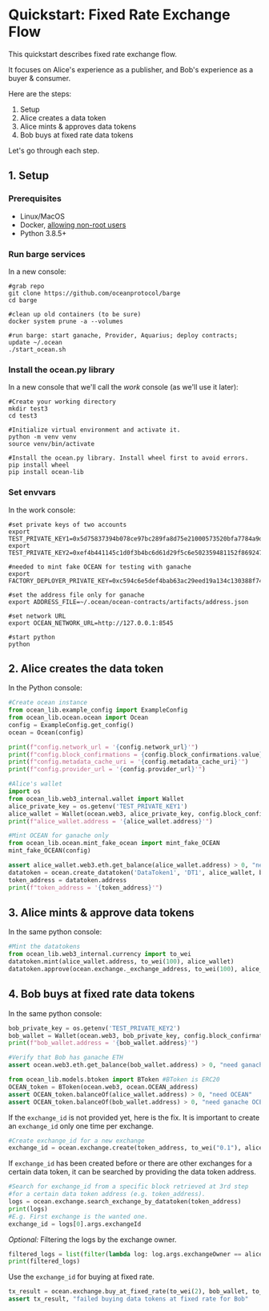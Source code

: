 <!--
Copyright 2021 Ocean Protocol Foundation
SPDX-License-Identifier: Apache-2.0
-->

# Quickstart: Fixed Rate Exchange Flow

This quickstart describes fixed rate exchange flow.

It focuses on Alice's experience as a publisher, and Bob's experience as a buyer & consumer.

Here are the steps:

1.  Setup
2.  Alice creates a data token
3.  Alice mints & approves data tokens
4.  Bob buys at fixed rate data tokens

Let's go through each step.

## 1. Setup

### Prerequisites

-   Linux/MacOS
-   Docker, [allowing non-root users](https://www.thegeekdiary.com/run-docker-as-a-non-root-user/)
-   Python 3.8.5+

### Run barge services

In a new console:

```console
#grab repo
git clone https://github.com/oceanprotocol/barge
cd barge

#clean up old containers (to be sure)
docker system prune -a --volumes

#run barge: start ganache, Provider, Aquarius; deploy contracts; update ~/.ocean
./start_ocean.sh
```

### Install the ocean.py library

In a new console that we'll call the _work_ console (as we'll use it later):

```console
#Create your working directory
mkdir test3
cd test3

#Initialize virtual environment and activate it.
python -m venv venv
source venv/bin/activate

#Install the ocean.py library. Install wheel first to avoid errors.
pip install wheel
pip install ocean-lib
```

### Set envvars

In the work console:
```console
#set private keys of two accounts
export TEST_PRIVATE_KEY1=0x5d75837394b078ce97bc289fa8d75e21000573520bfa7784a9d28ccaae602bf8
export TEST_PRIVATE_KEY2=0xef4b441145c1d0f3b4bc6d61d29f5c6e502359481152f869247c7a4244d45209

#needed to mint fake OCEAN for testing with ganache
export FACTORY_DEPLOYER_PRIVATE_KEY=0xc594c6e5def4bab63ac29eed19a134c130388f74f019bc74b8f4389df2837a58

#set the address file only for ganache
export ADDRESS_FILE=~/.ocean/ocean-contracts/artifacts/address.json

#set network URL
export OCEAN_NETWORK_URL=http://127.0.0.1:8545

#start python
python
```

## 2. Alice creates the data token


In the Python console:
```python
#Create ocean instance
from ocean_lib.example_config import ExampleConfig
from ocean_lib.ocean.ocean import Ocean
config = ExampleConfig.get_config()
ocean = Ocean(config)

print(f"config.network_url = '{config.network_url}'")
print(f"config.block_confirmations = {config.block_confirmations.value}")
print(f"config.metadata_cache_uri = '{config.metadata_cache_uri}'")
print(f"config.provider_url = '{config.provider_url}'")

#Alice's wallet
import os
from ocean_lib.web3_internal.wallet import Wallet
alice_private_key = os.getenv('TEST_PRIVATE_KEY1')
alice_wallet = Wallet(ocean.web3, alice_private_key, config.block_confirmations, config.transaction_timeout)
print(f"alice_wallet.address = '{alice_wallet.address}'")

#Mint OCEAN for ganache only
from ocean_lib.ocean.mint_fake_ocean import mint_fake_OCEAN
mint_fake_OCEAN(config)

assert alice_wallet.web3.eth.get_balance(alice_wallet.address) > 0, "need ETH"
datatoken = ocean.create_datatoken('DataToken1', 'DT1', alice_wallet, blob=config.metadata_cache_uri)
token_address = datatoken.address
print(f"token_address = '{token_address}'")
```

## 3. Alice mints & approve data tokens

In the same python console:
```python
#Mint the datatokens
from ocean_lib.web3_internal.currency import to_wei
datatoken.mint(alice_wallet.address, to_wei(100), alice_wallet)
datatoken.approve(ocean.exchange._exchange_address, to_wei(100), alice_wallet)
```

## 4. Bob buys at fixed rate data tokens


In the same python console:
```python
bob_private_key = os.getenv('TEST_PRIVATE_KEY2')
bob_wallet = Wallet(ocean.web3, bob_private_key, config.block_confirmations, config.transaction_timeout)
print(f"bob_wallet.address = '{bob_wallet.address}'")

#Verify that Bob has ganache ETH
assert ocean.web3.eth.get_balance(bob_wallet.address) > 0, "need ganache ETH"

from ocean_lib.models.btoken import BToken #BToken is ERC20
OCEAN_token = BToken(ocean.web3, ocean.OCEAN_address)
assert OCEAN_token.balanceOf(alice_wallet.address) > 0, "need OCEAN"
assert OCEAN_token.balanceOf(bob_wallet.address) > 0, "need ganache OCEAN"
```

If the `exchange_id` is not provided yet, here is the fix.
It is important to create an `exchange_id` only one time per exchange.

```python
#Create exchange_id for a new exchange
exchange_id = ocean.exchange.create(token_address, to_wei("0.1"), alice_wallet)
```

If `exchange_id` has been created before or there are other
exchanges for a certain data token, it can be searched by
providing the data token address.

```python
#Search for exchange_id from a specific block retrieved at 3rd step
#for a certain data token address (e.g. token_address).
logs = ocean.exchange.search_exchange_by_datatoken(token_address)
print(logs)
#E.g. First exchange is the wanted one.
exchange_id = logs[0].args.exchangeId
```
_Optional:_ Filtering the logs by the exchange owner.
```python
filtered_logs = list(filter(lambda log: log.args.exchangeOwner == alice_wallet.address, logs))
print(filtered_logs)
```

Use the `exchange_id` for buying at fixed rate.

```python
tx_result = ocean.exchange.buy_at_fixed_rate(to_wei(2), bob_wallet, to_wei(5), exchange_id, token_address, alice_wallet.address)
assert tx_result, "failed buying data tokens at fixed rate for Bob"
```
